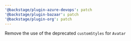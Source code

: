 ```yaml
---
'@backstage/plugin-azure-devops': patch
'@backstage/plugin-bazaar': patch
'@backstage/plugin-org': patch
---
```


Remove the use of the deprecated `customStyles` for `Avatar`
